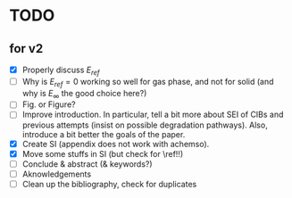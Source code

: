# TODO

## for v2

- [x] Properly discuss $E_{ref}$
- [ ] Why is $E_{ref} = 0$ working so well for gas phase, and not for solid (and why is $E_\infty$ the good choice here?)
- [ ] Fig. or Figure?
- [ ] Improve introduction. In particular, tell a bit more about SEI of CIBs and previous attempts (insist on possible degradation pathways). Also, introduce a bit better the goals of the paper.
- [x] Create SI (appendix does not work with achemso).
- [x] Move some stuffs in SI (but check for \ref!!)
- [ ] Conclude & abstract (& keywords?)
- [ ] Aknowledgements
- [ ] Clean up the bibliography, check for duplicates
